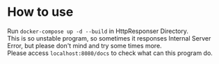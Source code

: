 # How to use
Run `docker-compose up -d --build` in HttpResponser Directory. <br>
This is so unstable program, so sometimes it responses Internal Server Error, 
but please don't mind and try some times more. <br>
Please access `localhost:8080/docs` to check what can this program do.
